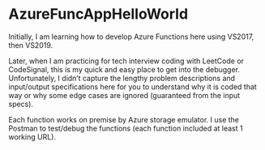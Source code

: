 # AzureFuncAppHelloWorld

Initially, I am learning how to develop Azure Functions here using VS2017, then VS2019.

Later, when I am practicing for tech interview coding with LeetCode or CodeSignal, this is my quick and easy place to get into the debugger. Unfortunately, I didn’t capture the lengthy problem descriptions and input/output specifications here for you to understand why it is coded that way or why some edge cases are ignored (guaranteed from the input specs).

Each function works on premise by Azure storage emulator. I use the Postman to test/debug the functions (each function included at least 1 working URL).
